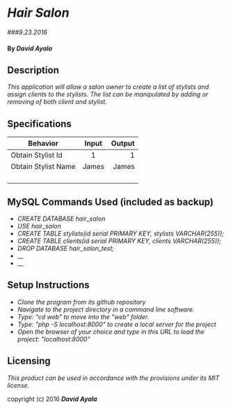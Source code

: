 # _Hair Salon_
###_9.23.2016_

#### By _David Ayala_

## Description

_This application will allow a salon owner to create a list of stylists and assign clients to the stylists.  The list can be manipulated by adding or removing of both client and stylist._

## Specifications

|Behavior|Input|Output|
|--------|:---:|-----:|
|Obtain Stylist Id|1|1|
|Obtain Stylist Name|James|James|
||||
||||
||||
||||

## MySQL Commands Used (included as backup)

* _CREATE DATABASE hair_salon_
* _USE hair_salon_
* _CREATE TABLE stylists(id serial PRIMARY KEY, stylists VARCHAR(255));_
* _CREATE TABLE clients(id serial PRIMARY KEY, clients VARCHAR(255));_
* _DROP DATABASE hair_salon_test;_
* __
* __

## Setup Instructions

* _Clone the program from its github repository_
* _Navigate to the project directory in a command line software._
* _Type: "cd web" to move into the "web" folder._
* _Type: "php -S localhost:8000" to create a local server for the project_
* _Open the browser of your choice and type in this URL to load the project: "localhost:8000"_

## Licensing

*This product can be used in accordance with the provisions under its MIT license.*

copyright (c) 2016 **_David Ayala_**
